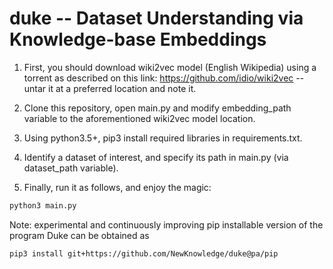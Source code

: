 # duke -- Dataset Understanding via Knowledge-base Embeddings

1. First, you should download wiki2vec model (English Wikipedia) using a torrent as described on this link: https://github.com/idio/wiki2vec -- untar it at a preferred location and note it. 

2. Clone this repository, open main.py and modify embedding_path variable to the aforementioned wiki2vec model location.

3. Using python3.5+, pip3 install required libraries in requirements.txt.

4. Identify a dataset of interest, and specify its path in main.py (via dataset_path variable).

5. Finally, run it as follows, and enjoy the magic:

```bash
python3 main.py
```

Note: experimental and continuously improving pip installable version of the program Duke can be obtained as
```bash
pip3 install git+https://github.com/NewKnowledge/duke@pa/pip
```
